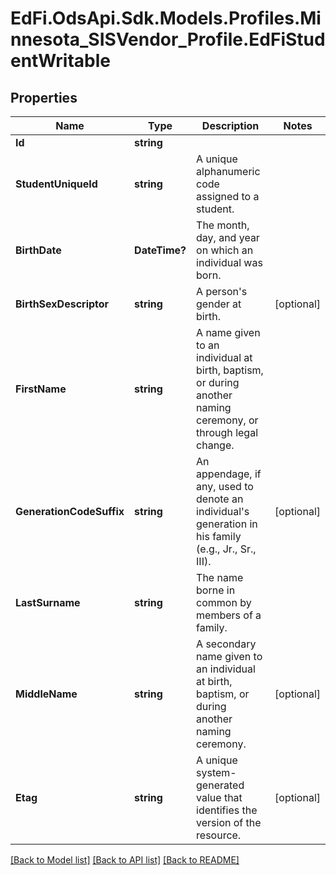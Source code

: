 # EdFi.OdsApi.Sdk.Models.Profiles.Minnesota_SISVendor_Profile.EdFiStudentWritable
## Properties

Name | Type | Description | Notes
------------ | ------------- | ------------- | -------------
**Id** | **string** |  | 
**StudentUniqueId** | **string** | A unique alphanumeric code assigned to a student. | 
**BirthDate** | **DateTime?** | The month, day, and year on which an individual was born. | 
**BirthSexDescriptor** | **string** | A person&#39;s gender at birth. | [optional] 
**FirstName** | **string** | A name given to an individual at birth, baptism, or during another naming ceremony, or through legal change. | 
**GenerationCodeSuffix** | **string** | An appendage, if any, used to denote an individual&#39;s generation in his family (e.g., Jr., Sr., III). | [optional] 
**LastSurname** | **string** | The name borne in common by members of a family. | 
**MiddleName** | **string** | A secondary name given to an individual at birth, baptism, or during another naming ceremony. | [optional] 
**Etag** | **string** | A unique system-generated value that identifies the version of the resource. | [optional] 

[[Back to Model list]](../README.md#documentation-for-models) [[Back to API list]](../README.md#documentation-for-api-endpoints) [[Back to README]](../README.md)

